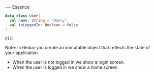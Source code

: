 --- Essence

``` Kotlin
data class User(
  val name: String = "Danny", 
  val isLoggedIn: Boolean = false
)

@[3]
```
Note:
In Redux you create an immutable object that reflects the state of your application.
- When the user is not logged in we show a login screen.
- When the user is logged in we show a home screen.
